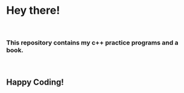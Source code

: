 <h1>Hey there!</h1>
<br>
<h3>This repository contains my c++ practice programs and a book.</h3>
<br>
<h2>Happy Coding!</h2>
